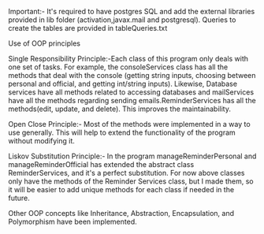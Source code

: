 Important:- It's required to have postgres SQL and add the external libraries provided in lib folder (activation,javax.mail and postgresql). Queries to create the tables are provided in tableQueries.txt



Use of OOP principles

Single Responsibility Principle:-Each class of this program only deals with one set of tasks.
For example, the consoleServices class has all the methods that deal with the console (getting string inputs, choosing between personal and official, and getting int/string inputs). Likewise, Database services have all methods related to accessing databases and mailServices have all the methods regarding sending emails.ReminderServices has all the methods(edit, update, and delete). This improves the maintainability.

Open Close Principle:- Most of the methods were implemented in a way to use generally. This will help to extend the functionality of the program without modifying it.

Liskov Substitution Principle:- In the program manageReminderPersonal and manageReminderOfficial has extended the abstract class ReminderServices, and it's a perfect substitution. For now above classes only have the methods of the Reminder Services class, but I made them, so it will be easier to add unique methods for each class if needed in the future.

Other OOP concepts like Inheritance, Abstraction, Encapsulation, and Polymorphism have been implemented.